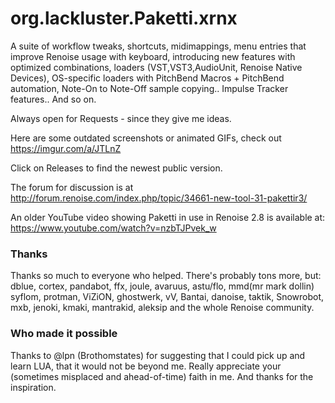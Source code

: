 # org.lackluster.Paketti.xrnx
A suite of workflow tweaks, shortcuts, midimappings, menu entries that improve Renoise usage with keyboard, introducing new features with optimized combinations, loaders (VST,VST3,AudioUnit, Renoise Native Devices), OS-specific loaders with PitchBend Macros + PitchBend automation, Note-On to Note-Off sample copying.. Impulse Tracker features.. And so on.

Always open for Requests - since they give me ideas.

Here are some outdated screenshots or animated GIFs, check out https://imgur.com/a/JTLnZ

Click on Releases to find the newest public version.

The forum for discussion is at http://forum.renoise.com/index.php/topic/34661-new-tool-31-pakettir3/

An older YouTube video showing Paketti in use in Renoise 2.8 is available at:
https://www.youtube.com/watch?v=nzbTJPvek_w

### Thanks

Thanks so much to everyone who helped. There's probably tons more, but: dblue, cortex, pandabot, ffx, joule, avaruus, astu/flo, mmd(mr mark dollin) syflom, protman, ViZiON, ghostwerk, vV, Bantai, danoise, taktik, Snowrobot, mxb, jenoki, kmaki, mantrakid, aleksip and the whole Renoise community.

### Who made it possible

Thanks to @lpn (Brothomstates) for suggesting that I could pick up and learn LUA, that it would not be beyond me. Really appreciate
your (sometimes misplaced and ahead-of-time) faith in me. And thanks for the inspiration.
